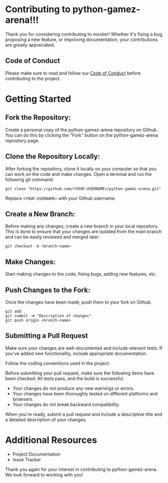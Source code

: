 # Contributing to python-gamez-arena!!!
Thank you for considering contributing to mocker! Whether it's fixing a bug, proposing a new feature, or improving documentation, your contributions are greatly appreciated.

## Code of Conduct
Please make sure to read and follow our [Code of Conduct](code_of_conduct.md) before contributing to the project.

# Getting Started
## Fork the Repository:

Create a personal copy of the python-gamez-arena repository on Github. You can do this by clicking the "Fork" button on the python-gamez-arena repository page.

## Clone the Repository Locally:

After forking the repository, clone it locally on your computer so that you can work on the code and make changes. Open a terminal and run the following git command:
```
git clone "https://github.com/<YOUR-USERNAME>/python-gamez-arena.git"
```
Replace ```<YOUR-USERNAME>``` with your Github username.

## Create a New Branch:
Before making any changes, create a new branch in your local repository. This is done to ensure that your changes are isolated from the main branch and can be easily reviewed and merged later.
```
git checkout -b <branch-name>
```
## Make Changes:
Start making changes to the code, fixing bugs, adding new features, etc.

## Push Changes to the Fork:
Once the changes have been made, push them to your fork on Github.
```
git add .
git commit -m "Description of changes"
git push origin <branch-name>
```
## Submitting a Pull Request
Make sure your changes are well-documented and include relevant tests. If you've added new functionality, include appropriate documentation.

Follow the coding conventions used in the project.

Before submitting your pull request, make sure the following items have been checked:
All tests pass, and the build is successful.
- Your changes do not produce any new warnings or errors.
- Your changes have been thoroughly tested on different platforms and browsers.
- Your changes do not break backward compatibility.

When you're ready, submit a pull request and include a descriptive title and a detailed description of your changes.

# Additional Resources
- Project Documentation
- Issue Tracker

Thank you again for your interest in contributing to python-gamez-arena. We look forward to working with you!